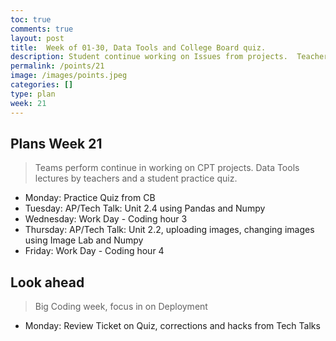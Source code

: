 ```yaml
---
toc: true
comments: true
layout: post
title:  Week of 01-30, Data Tools and College Board quiz.
description: Student continue working on Issues from projects.  Teachers focus on lectures using data tools and correlation to College Board.
permalink: /points/21
image: /images/points.jpeg
categories: []
type: plan
week: 21
---
```


## Plans Week 21
> Teams perform continue in working on CPT projects.  Data Tools lectures by teachers and a student practice quiz.
- Monday: Practice Quiz from CB
- Tuesday: AP/Tech Talk: Unit 2.4 using Pandas and Numpy
- Wednesday: Work Day - Coding hour 3
- Thursday: AP/Tech Talk: Unit 2.2, uploading images, changing images using Image Lab and Numpy
- Friday: Work Day - Coding hour 4

## Look ahead
> Big Coding week, focus in on Deployment
- Monday: Review Ticket on Quiz, corrections and hacks from Tech Talks
